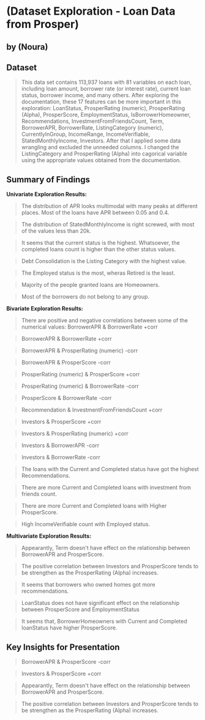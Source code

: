 # (Dataset Exploration - Loan Data from Prosper)
## by (Noura)


## Dataset

> This data set contains 113,937 loans with 81 variables on each loan, including loan amount, borrower rate (or interest rate), current loan status, borrower income, and many others. After exploring the documentation, these 17 features can be more important in this exploration: LoanStatus, ProsperRating (numeric), ProsperRating (Alpha), ProsperScore, EmploymentStatus, IsBorrowerHomeowner, Recommendations, InvestmentFromFriendsCount, Term, BorrowerAPR, BorrowerRate, ListingCategory (numeric), CurrentlyInGroup, IncomeRange, IncomeVerifiable, StatedMonthlyIncome, Investors. After that I applied some data wrangling and excluded the unneeded columns. I changed the ListingCategory and ProsperRating (Alpha) into cagorical variable using the appropriate values obtained from the documentation.


## Summary of Findings

**Univariate Exploration Results:**

> The distribution of APR looks multimodal with many peaks at different places. Most of the loans have APR between 0.05 and 0.4.

> The distribution of StatedMonthlyIncome is right screwed, with most of the values less than 20k.

> It seems that the current status is the highest. Whatsoever, the completed loans count is higher than the other status values.

> Debt Consolidation is the Listing Category with the highest value.

> The Employed status is the most, wheras Retired is the least.

> Majority of the people granted loans are Homeowners.

> Most of the borrowers do not belong to any group.

**Bivariate Exploration Results:**

> There are positive and negative correlations between some of the numerical values: BorrowerAPR & BorrowerRate +corr

> BorrowerAPR & BorrowerRate +corr

> BorrowerAPR & ProsperRating (numeric) -corr

> BorrowerAPR & ProsperScore -corr

> ProsperRating (numeric) & ProsperScore +corr

> ProsperRating (numeric) & BorrowerRate -corr

> ProsperScore & BorrowerRate -corr

> Recommendation & InvestmentFromFriendsCount +corr

> Investors & ProsperScore +corr

> Investors & ProsperRating (numeric) +corr

> Investors & BorrowerAPR -corr

> Investors & BorrowerRate -corr

> The loans with the Current and Completed status have got the highest Recommendations.

> There are more Current and Completed loans with investment from friends count.

> There are more Current and Completed loans with Higher ProsperScore.

> High IncomeVerifiable count with Employed status.

**Multivariate Exploration Results:**

> Appearantly, Term doesn't have effect on the relationship between BorrowerAPR and ProsperScore.

> The positive correlation between Investors and ProsperScore tends to be strengthen as the ProsperRating (Alpha) increases.

> It seems that borrowers who owned homes got more recommendations.

> LoanStatus does not have significant effect on the relationship between ProsperScore and EmploymentStatus

> It seems that, BorrowerHomeowners with Current and Completed loanStatus have higher ProsperScore.



## Key Insights for Presentation

> BorrowerAPR & ProsperScore -corr

> Investors & ProsperScore +corr

> Appearantly, Term doesn't have effect on the relationship between BorrowerAPR and ProsperScore.

> The positive correlation between Investors and ProsperScore tends to be strengthen as the ProsperRating (Alpha) increases.

